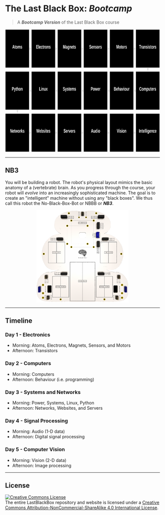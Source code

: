 # The Last Black Box: *Bootcamp*

> A ***Bootcamp Version*** of the Last Black Box course

<p align="center">
<img src="designs/layout/bootcamp_layout.png" alt="LBB bootcamp layout" width="800" height="400">
</p>

----

## NB3

You will be building a robot. The robot's physical layout mimics the basic anatomy of a (vertebrate) brain. As you progress through the course, your robot will *evolve* into an increasingly sophisticated machine. The goal is to create an "intelligent" machine without using any "black boxes". We thus call this robot the No-Black-Box-Bot or NBBB or ***NB3***.

<p align="center">
<img src="../designs/NB3/NB3_render.png" alt="NB3 outline" width="300" height="300">
</p>

----

## Timeline

### Day 1 - Electronics

- Morning: Atoms, Electrons, Magnets, Sensors, and Motors
- Afternoon: Transistors

### Day 2 - Computers

- Morning: Computers
- Afternoon: Behaviour (i.e. programming)

### Day 3 - Systems and Networks

- Morning: Power, Systems, Linux, Python
- Afternoon: Networks, Websites, and Servers

### Day 4 - Signal Processing

- Morning: Audio (1-D data)
- Afternoon: Digital signal processing

### Day 5 - Computer Vision

- Morning: Vision (2-D data)
- Afternoon: Image processing

----

## License

<a rel="license" href="http://creativecommons.org/licenses/by-nc-sa/4.0/"><img alt="Creative Commons License" style="border-width:0" src="https://i.creativecommons.org/l/by-nc-sa/4.0/88x31.png" /></a><br />The entire LastBlackBox repository and website is licensed under a <a rel="license" href="http://creativecommons.org/licenses/by-nc-sa/4.0/">Creative Commons Attribution-NonCommercial-ShareAlike 4.0 International License</a>.
